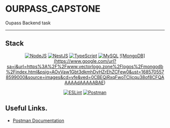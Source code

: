 # OURPASS_CAPSTONE

Oupass Backend task

---

## Stack

<div align="center">

<a href="">![NodeJS](https://img.shields.io/badge/node.js-6DA55F?style=for-the-badge&logo=node.js&logoColor=white)</a>
<a href="">![NestJS](https://img.shields.io/badge/nestjs-%23E0234E.svg?style=for-the-badge&logo=nestjs&logoColor=white)</a>
<a href="">![TypeScript](https://img.shields.io/badge/typescript-%23007ACC.svg?style=for-the-badge&logo=typescript&logoColor=white)</a>
<a href="">![MySQL](https://img.shields.io/badge/mysql-%2300f.svg?style=for-the-badge&logo=mysql&logoColor=white)</a>
<a href="">![MongoDB]
(https://www.google.com/url?sa=i&url=https%3A%2F%2Fwww.vectorlogo.zone%2Flogos%2Fmongodb%2Findex.html&psig=AOvVaw1Gbt3dkmhDvHZrEhZCFew0&ust=1685705578599000&source=images&cd=vfe&ved=0CBEQjRxqFwoTCIjcqu38of8CFQAAAAAdAAAAABAE)
</a>

</div>

<div align="center">

<a href="">![ESLint](https://img.shields.io/badge/ESLint-4B3263?style=for-the-badge&logo=eslint&logoColor=white)</a>
<a href="">![Postman](https://img.shields.io/badge/Postman-FF6C37?style=for-the-badge&logo=postman&logoColor=white)</a>

</div>

## Useful Links.

- [Postman Documentation](https://documenter.getpostman.com/view/26999767/2s93Y6sJkQ)
